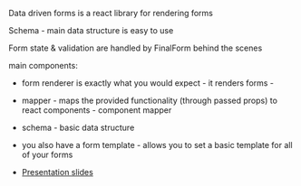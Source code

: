Data driven forms is a react library for rendering forms

Schema - main data structure is easy to use

Form state & validation are handled by FinalForm behind the scenes

main components:

- form renderer is exactly what you would expect - it renders forms -
- mapper - maps the provided functionality (through passed props) to react components - component mapper
- schema - basic data structure

- you also have a form template - allows you to set a basic template for all of your forms

- [Presentation slides](https://docs.google.com/presentation/d/1c8uUXRF5GHNI27QULUf84m5l6oTuWX9Ow3Zaom9teew/edit?usp=sharing)
